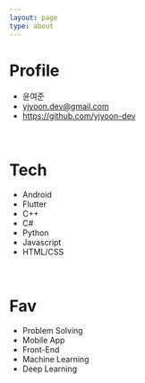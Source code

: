 ```yaml
---
layout: page
type: about
---
```


Profile
===
- 윤여준
- yjyoon.dev@gmail.com
- https://github.com/yjyoon-dev

<br>

Tech
===
- Android
- Flutter
- C++
- C#
- Python
- Javascript
- HTML/CSS

<br>

Fav
===
- Problem Solving
- Mobile App
- Front-End
- Machine Learning
- Deep Learning



